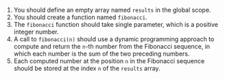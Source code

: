 1. You should define an empty array named `results` in the global scope.
1. You should create a function named `fibonacci`.
1. The `fibonacci` function should take single parameter, which is a positive integer number.
1. A call to `fibonacci(n)` should use a dynamic programming approach to compute and return the `n`-th number from the Fibonacci sequence, in which each number is the sum of the two preceding numbers.
1. Each computed number at the position `n` in the Fibonacci sequence should be stored at the index `n` of the `results` array.